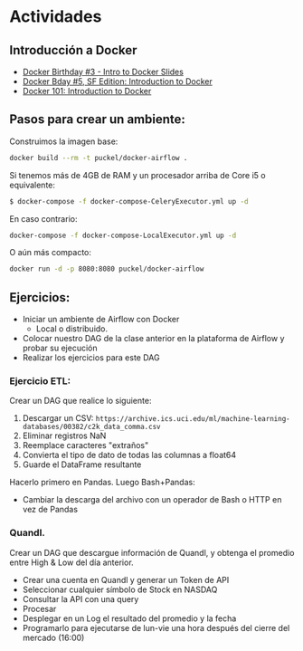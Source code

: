 # Actividades

## Introducción a Docker


- [Docker Birthday #3 - Intro to Docker Slides
](https://www.slideshare.net/Docker/docker-birthday-3-intro-to-docker-slides)
- [Docker Bday #5, SF Edition: Introduction to Docker](https://www.slideshare.net/Docker/docker-bday-5-sf-edition-introduction-to-docker)
- [Docker 101: Introduction to Docker
](https://es.slideshare.net/Docker/docker-101-introduction-to-docker)

## Pasos para crear un ambiente:
Construimos la imagen base:

```bash
docker build --rm -t puckel/docker-airflow .
```

Si tenemos más de 4GB de RAM y un procesador arriba de Core i5 o equivalente:

```bash
$ docker-compose -f docker-compose-CeleryExecutor.yml up -d
```

En caso contrario:

```bash
docker-compose -f docker-compose-LocalExecutor.yml up -d
```
O aún más compacto:

```bash
docker run -d -p 8080:8080 puckel/docker-airflow
```

## Ejercicios:
- Iniciar un ambiente de Airflow con Docker
    - Local o distribuido.
- Colocar nuestro DAG de la clase anterior en la plataforma de Airflow y probar su ejecución
- Realizar los ejercicios para este DAG

### Ejercicio ETL:

Crear un DAG que realice lo siguiente:

1. Descargar un CSV: `https://archive.ics.uci.edu/ml/machine-learning-databases/00382/c2k_data_comma.csv`
1. Eliminar registros NaN
1. Reemplace caracteres "extraños"
1. Convierta el tipo de dato de todas las columnas a float64
1. Guarde el DataFrame resultante

Hacerlo primero en Pandas. Luego Bash+Pandas:

- Cambiar la descarga del archivo con un operador de Bash o HTTP en vez de Pandas


### Quandl.

Crear un DAG que descargue información de Quandl, y obtenga el promedio entre High & Low del día anterior.
- Crear una cuenta en Quandl y generar un Token de API
- Seleccionar cualquier símbolo de Stock en NASDAQ
- Consultar la API con una query
- Procesar
- Desplegar en un Log el resultado del promedio y la fecha
- Programarlo para ejecutarse de lun-vie una hora después del cierre del mercado (16:00)
